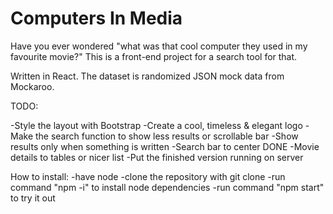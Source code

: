 # Computers In Media

Have you ever wondered "what was that cool computer they used in my favourite movie?" This is a front-end project for a search tool for that.

Written in React. The dataset is randomized JSON mock data from Mockaroo.

TODO:

-Style the layout with Bootstrap
-Create a cool, timeless & elegant logo
-Make the search function to show less results or scrollable bar
-Show results only when something is written
-Search bar to center DONE
-Movie details to tables or nicer list
-Put the finished version running on server

How to install:
-have node
-clone the repository with git clone
-run command "npm -i" to install node dependencies
-run command "npm start" to try it out


